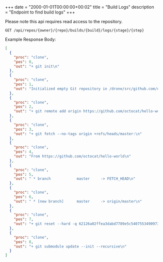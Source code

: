 +++
date = "2000-01-01T00:00:00+00:02"
title = "Build Logs"
description = "Endpoint to find build logs"
+++

Please note this api requires read access to the repository.

```
GET /api/repos/{owner}/{repo}/builds/{build}/logs/{stage}/{step}
```

Example Response Body:

```json {linenos=table}
[
  {
    "proc": "clone",
    "pos": 0,
    "out": "+ git init\n"
  },
  {
    "proc": "clone",
    "pos": 1,
    "out": "Initialized empty Git repository in /drone/src/github.com/octocat/hello-world/.git/\n"
  },
  {
    "proc": "clone",
    "pos": 2,
    "out": "+ git remote add origin https://github.com/octocat/hello-world.git\n"
  },
  {
    "proc": "clone",
    "pos": 3,
    "out": "+ git fetch --no-tags origin +refs/heads/master:\n"
  },
  {
    "proc": "clone",
    "pos": 4,
    "out": "From https://github.com/octocat/hello-world\n"
  },
  {
    "proc": "clone",
    "pos": 5,
    "out": " * branch            master     -> FETCH_HEAD\n"
  },
  {
    "proc": "clone",
    "pos": 6,
    "out": " * [new branch]      master     -> origin/master\n"
  },
  {
    "proc": "clone",
    "pos": 7,
    "out": "+ git reset --hard -q 62126a02ffea3dabd7789e5c5407553490973665\n"
  },
  {
    "proc": "clone",
    "pos": 8,
    "out": "+ git submodule update --init --recursive\n"
  }
]
```
